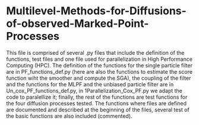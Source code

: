 # Multilevel-Methods-for-Diffusions-of-observed-Marked-Point-Processes
This file is comprised of several .py files that include the definition of the functions, test files and one file used for parallelization in High Performance Computing (HPC). The definition of the functions for the single particle filter are in 
PF_functions_def.py (here are also the functions to estimate the score function wiht the smoother and compute the SGA), the coupling of the filter and the functions for the MLPF and the unbiased particle filter are in Un_cox_PF_functions_def.py,
in 1Parallelization_Cox_PF.py we adapt the code to paralellize it; finally, the rest of the functions are test functions for the four diffusion processes tested. The functions where files are defined are documented and described at the beginning of the files, several test of the basic functions are also included (commented).

